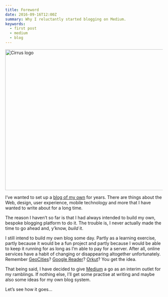 ```yaml
---
title: Foreword
date: 2016-09-16T12:00Z
summary: Why I reluctantly started blogging on Medium.
keywords:
  - first post
  - medium
  - blog
---
```

<img src="/media/medium/cirrus-banner.webp" alt="Cirrus logo" width="1800" height="450">

I’ve wanted to set up a [blog of my own](/blog/) for years. There are things about the Web, design, user experience, mobile technology and more that I have wanted to write about for a long time.

The reason I haven’t so far is that I had always intended to build my own, bespoke blogging platform to do it. The trouble is, I never actually made the time to go ahead and, y’know, _build_ it.

I still intend to build my own blog some day. Partly as a learning exercise, partly because it would be a fun project and partly because I would be able to keep it running for as long as I’m able to pay for a server. After all, online services have a habit of changing or disappearing altogether unfortunately. Remember [GeoCities](https://wiki.archiveteam.org/index.php?title=GeoCities)? [Google Reader](https://en.wikipedia.org/wiki/Google_Reader/)? [Orkut](https://www.orkut.com/)? You get the idea.

That being said, I have decided to give [Medium](https://medium.com/) a go as an interim outlet for my ramblings. If nothing else, I’ll get some practise at writing and maybe also some ideas for my own blog system.

Let’s see how it goes…
